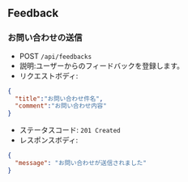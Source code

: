 ## Feedback
### お問い合わせの送信
- POST `/api/feedbacks`
- 説明:ユーザーからのフィードバックを登録します。
- リクエストボディ:
```json
{
  "title":"お問い合わせ件名",
  "comment":"お問い合わせ内容"
}
```
- ステータスコード: `201 Created`
- レスポンスボディ:
```json
{
  "message": "お問い合わせが送信されました"
}
```